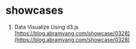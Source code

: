 # showcases

1. Data Visualize Using d3.js [https://blog.abramyang.com/showcase/0328](https://blog.abramyang.com/showcase/0328)
